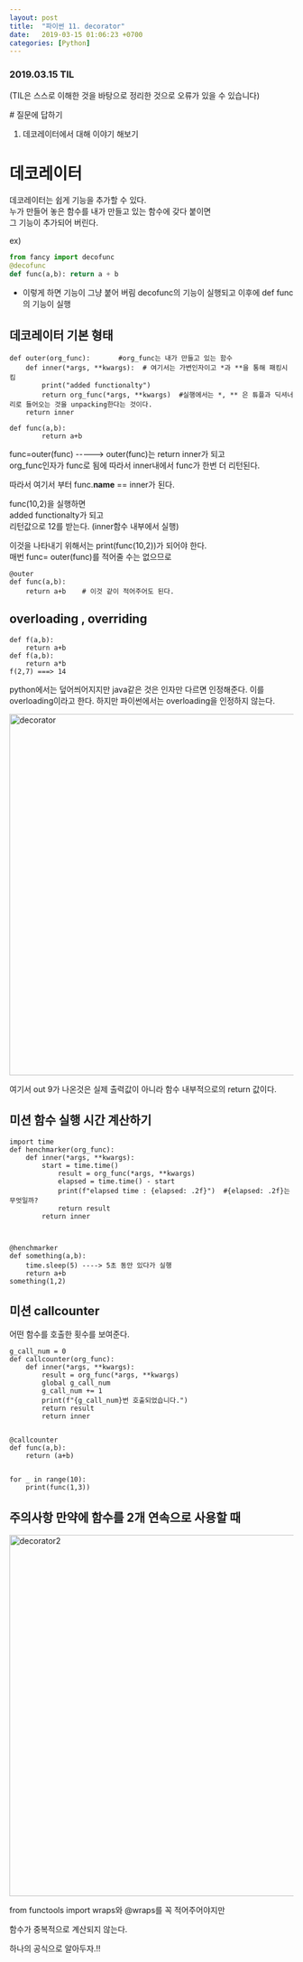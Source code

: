 ```yaml
---
layout: post
title:  "파이썬 11. decorator"
date:   2019-03-15 01:06:23 +0700
categories: [Python]
---
```


### 2019.03.15 TIL

(TIL은 스스로 이해한 것을 바탕으로 정리한 것으로 오류가 있을 수 있습니다)

\# 질문에 답하기

1. 데코레이터에서 대해 이야기 해보기
 
# 데코레이터

데코레이터는 쉽게 기능을 추가할 수 있다.    
누가 만들어 놓은 함수를 내가 만들고 있는 함수에 갖다 붙이면     
그 기능이 추가되어 버린다.    

ex)

```python
from fancy import decofunc
@decofunc
def func(a,b): return a + b
```

* 이렇게 하면 기능이 그냥 붙어 버림 decofunc의 기능이 실행되고 이후에 def func의 기능이 실행



## 데코레이터 기본 형태

```
def outer(org_func):       #org_func는 내가 만들고 있는 함수
    def inner(*args, **kwargs):  # 여기서는 가변인자이고 *과 **을 통해 패킹시킴
        print("added functionalty")
        return org_func(*args, **kwargs)  #실행에서는 *, ** 은 튜플과 딕셔너리로 들어오는 것을 unpacking한다는 것이다.
    return inner    

def func(a,b):
        return a+b
```

func=outer(func) -----> outer(func)는 return inner가 되고     
org_func인자가 func로 됨에 따라서 inner내에서 func가 한번 더 리턴된다.     

따라서 여기서 부터 func.__name__ == inner가 된다.

func(10,2)을 실행하면       
added functionalty가 되고   
리턴값으로 12를 받는다. (inner함수 내부에서 실행)

이것을 나타내기 위해서는 print(func(10,2))가 되어야 한다.      
매번 func= outer(func)를 적어줄 수는 없으므로       

```
@outer
def func(a,b):
    return a+b    # 이것 같이 적어주어도 된다.
```


## overloading , overriding

```
def f(a,b):
    return a+b
def f(a,b):
    return a*b
f(2,7) ===> 14

```

python에서는 덮어씌어지지만 java같은 것은 인자만 다르면 인정해준다. 이를 overloading이라고 한다. 하지만 파이썬에서는 overloading을 인정하지 않는다.

<img width="640" alt="decorator" src="https://user-images.githubusercontent.com/46436843/56088816-268e3b80-5ec3-11e9-8a9a-3ed755b5effc.png">

여기서 out 9가 나온것은 실제 출력값이 아니라 함수 내부적으로의 return 값이다.



## 미션 함수 실행 시간 계산하기

```
import time
def henchmarker(org_func):
    def inner(*args, **kwargs):
        start = time.time()
            result = org_func(*args, **kwargs)
            elapsed = time.time() - start
            print(f"elapsed time : {elapsed: .2f}")  #{elapsed: .2f}는 무엇일까?
            return result
        return inner



@henchmarker
def something(a,b):
    time.sleep(5) ----> 5초 동안 있다가 실행
    return a+b
something(1,2)
```


## 미션 callcounter

어떤 함수를 호출한 횟수를 보여준다.

```
g_call_num = 0
def callcounter(org_func):
    def inner(*args, **kwargs):
        result = org_func(*args, **kwargs)
        global g_call_num
        g_call_num += 1
        print(f"{g_call_num}번 호출되었습니다.")
        return result
        return inner


@callcounter
def func(a,b):
    return (a+b)


for _ in range(10):
    print(func(1,3))
```

## 주의사항 만약에 함수를 2개 연속으로 사용할 때 

<img width="640" alt="decorator2" src="https://user-images.githubusercontent.com/46436843/56088848-bf24bb80-5ec3-11e9-9a0d-a04c18c424ba.png">

from functools import wraps와 @wraps를 꼭 적어주어야지만 

함수가 중복적으로 계산되지 않는다.



하나의 공식으로 알아두자.!!

